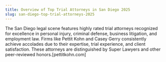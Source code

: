 ```yaml
---
title: Overview of Top Trial Attorneys in San Diego 2025
slug: san-diego-top-trial-attorneys-2025
---
```


The San Diego legal scene features highly rated trial attorneys recognized for excellence in personal injury, criminal defense, business litigation, and employment law. Firms like Pettit Kohn and Casey Gerry consistently achieve accolades due to their expertise, trial experience, and client satisfaction. These attorneys are distinguished by Super Lawyers and other peer-reviewed honors.[pettitkohn.com]